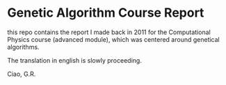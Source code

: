 # Genetic Algorithm Course Report

this repo contains the report I made back in 2011 for the Computational Physics course (advanced module), which was centered around genetical algorithms.

The translation in english is slowly proceeding.

Ciao,
G.R.
